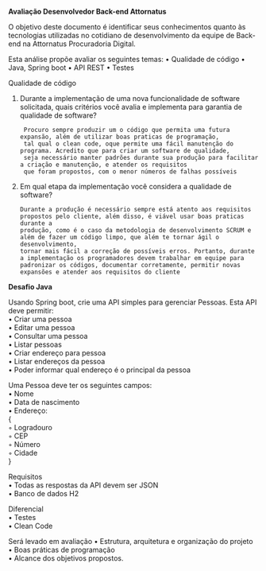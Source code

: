 <b>Avaliação Desenvolvedor Back-end Attornatus</b>

O objetivo deste documento é identificar seus conhecimentos quanto às tecnologias utilizadas no cotidiano de desenvolvimento da equipe de Back-end na Attornatus Procuradoria Digital.

Esta análise propõe avaliar os seguintes temas: 
    • Qualidade de código
    • Java, Spring boot
    • API REST
    • Testes

Qualidade de código

1. Durante a implementação de uma nova funcionalidade de software solicitada, quais critérios você avalia e implementa para garantia de qualidade de software?

        Procuro sempre produzir um o código que permita uma futura expansão, além de utilizar boas praticas de programação, 
        tal qual o clean code, oque permite uma fácil manutenção do programa. Acredito que para criar um software de qualidade,
        seja necessário manter padrões durante sua produção para facilitar a criação e manutenção, e atender os requisitos 
        que foram propostos, com o menor números de falhas possíveis 
        
        
2. Em qual etapa da implementação você considera a qualidade de software?

       Durante a produção é necessário sempre está atento aos requisitos propostos pelo cliente, além disso, é viável usar boas praticas durante a 
       produção, como é o caso da metodologia de desenvolvimento SCRUM e além de fazer um código limpo, que além te tornar ágil o desenvolvimento, 
       tornar mais fácil a correção de possíveis erros. Portanto, durante a implementação os programadores devem trabalhar em equipe para 
       padronizar os códigos, documentar corretamente, permitir novas expansões e atender aos requisitos do cliente


<b>Desafio Java</b>

Usando Spring boot, crie uma API simples para gerenciar Pessoas. Esta API deve permitir:  
    • Criar uma pessoa <br>
    • Editar uma pessoa <br>
    • Consultar uma pessoa <br>
    • Listar pessoas <br>
    • Criar endereço para pessoa <br>
    • Listar endereços da pessoa <br>
    • Poder informar qual endereço é o principal da pessoa <br>

Uma Pessoa deve ter os seguintes campos:  
    • Nome <br>
    • Data de nascimento <br>
    • Endereço: <br>
    { <br>
            ◦ Logradouro <br>
            ◦ CEP <br>
            ◦ Número <br>
            ◦ Cidade <br>
    }

Requisitos   
    • Todas as respostas da API devem ser JSON  <br>
    • Banco de dados H2 <br>

Diferencial <br>
    • Testes <br>
    • Clean Code <br>
 
Será levado em avaliação 
    • Estrutura, arquitetura e organização do projeto   <br>
    • Boas práticas de programação  <br>
    • Alcance dos objetivos propostos. <br>
